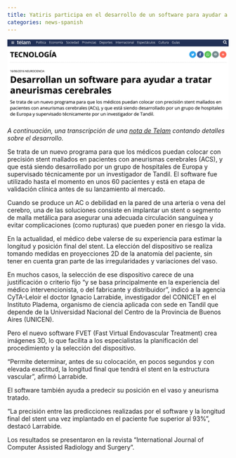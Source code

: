 ```yaml
---
title: Yatiris participa en el desarrollo de un software para ayudar a tratar aneurismas cerebrales
categories: news-spanish
---
```


<div class="image-post-container">
    <img src="/images/news/2016-06-22.jpg" title="La noticia en Telam" />
</div>

_A continuación, una transcripción de una [nota de Telam](http://www.telam.com.ar/notas/201606/151625-desarrollan-un-software-para-ayudar-a-tratar-aneurismas-cerebrales.html) contando detalles sobre el desarrollo._

Se trata de un nuevo programa para que los médicos puedan colocar con precisión stent mallados en pacientes con aneurismas cerebrales (ACS), y que está siendo desarrollado por un grupo de hospitales de Europa y supervisado técnicamente por un investigador de Tandil. El software fue utilizado hasta el momento en unos 60 pacientes y está en etapa de validación clínica antes de su lanzamiento al mercado.

Cuando se produce un AC o debilidad en la pared de una arteria o vena del cerebro, una de las soluciones consiste en implantar un stent o segmento de malla metálica para asegurar una adecuada circulación sanguínea y evitar complicaciones (como rupturas) que pueden poner en riesgo la vida.

En la actualidad, el médico debe valerse de su experiencia para estimar la longitud y posición final del stent. La elección del dispositivo se realiza tomando medidas en proyecciones 2D de la anatomía del paciente, sin tener en cuenta gran parte de las irregularidades y variaciones del vaso.

En muchos casos, la selección de ese dispositivo carece de una justificación o criterio fijo “y se basa principalmente en la experiencia del médico intervencionista, o del fabricante y distribuidor”, indicó a la agencia CyTA-Leloir el doctor Ignacio Larrabide, investigador del CONICET en el Instituto Pladema, organismo de ciencia aplicada con sede en Tandil que depende de la Universidad Nacional del Centro de la Provincia de Buenos Aires (UNICEN).

Pero el nuevo software FVET (Fast Virtual Endovascular Treatment) crea imágenes 3D, lo que facilita a los especialistas la planificación del procedimiento y la selección del dispositivo.

“Permite determinar, antes de su colocación, en pocos segundos y con elevada exactitud, la longitud final que tendrá el stent en la estructura vascular”, afirmó Larrabide.

El software también ayuda a predecir su posición en el vaso y aneurisma tratado.

“La precisión entre las predicciones realizadas por el software y la longitud final del stent una vez implantado en el paciente fue superior al 93%”, destacó Larrabide.

Los resultados se presentaron en la revista “International Journal of Computer Assisted Radiology and Surgery”.